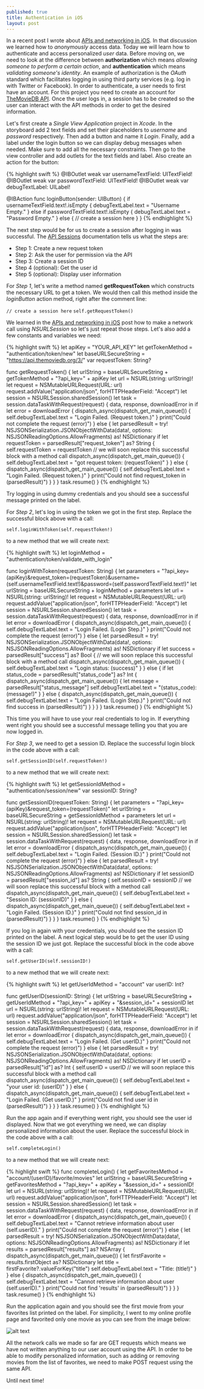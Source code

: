 ```yaml
---
published: true
title: Authentication in iOS
layout: post
---
```

In a recent post I wrote about [APIs and networking in iOS](http://mhorga.org/2015/07/28/apis-and-networking-in-ios.html). In that discussion we learned how to _anonymously_ access data. Today we will learn how to authenticate and access personalized _user_ data. Before moving on, we need to look at the difference between __authorization__ which means _allowing someone to perform a certain action_, and __authentication__ which means _validating someone's identity_. An example of authorization is the _OAuth_ standard which facilitates logging in using third party services (e.g. log in with Twitter or Facebook). In order to authenticate, a user needs to first have an account. For this project you need to create an account for [TheMovieDB API](https://www.themoviedb.org/documentation/api). Once the user logs in, a session has to be created so the user can interact with the API methods in order to get the desired information.

Let's first create a _Single View Application_ project in _Xcode_. In the storyboard add 2 text fields and set their placeholders to _username_ and _password_ respectively. Then add a button and name it _Login_. Finally, add a label under the login button so we can display debug messages when needed. Make sure to add all the necessary constraints. Then go to the view controller and add outlets for the text fields and label. Also create an action for the button:

{% highlight swift %}
@IBOutlet weak var usernameTextField: UITextField!
@IBOutlet weak var passwordTextField: UITextField!
@IBOutlet weak var debugTextLabel: UILabel!

@IBAction func loginButton(sender: UIButton) {
    if usernameTextField.text!.isEmpty {
        debugTextLabel.text = "Username Empty."
    } else if passwordTextField.text!.isEmpty {
        debugTextLabel.text = "Password Empty."
    } else {
        // create a session here
    }
}
{% endhighlight %}

The next step would be for us to create a session after logging in was successful. The [API Sessions](https://www.themoviedb.org/documentation/api/sessions) documentation tells us what the steps are:

- Step 1: Create a new request token
- Step 2: Ask the user for permission via the API
- Step 3: Create a session ID
- Step 4 (optional): Get the user id
- Step 5 (optional): Display user information

For _Step 1_, let's write a method named __getRequestToken__ which constructs the necessary URL to get a token. We would then call this method inside the _loginButton_ action method, right after the comment line:
 
`// create a session here`
`self.getRequestToken()`
 
We learned in the [APIs and networking in iOS](http://mhorga.org/2015/07/28/apis-and-networking-in-ios.html) post how to make a network call using _NSURLSession_ so let's just repeat those steps. Let's also add a few constants and variables we need:

{% highlight swift %}
let apiKey = "YOUR_API_KEY"
let getTokenMethod = "authentication/token/new"
let baseURLSecureString = "https://api.themoviedb.org/3/"
var requestToken: String?

func getRequestToken() {
    let urlString = baseURLSecureString + getTokenMethod + "?api_key=" + apiKey
    let url = NSURL(string: urlString)!
    let request = NSMutableURLRequest(URL: url)
    request.addValue("application/json", forHTTPHeaderField: "Accept")
    let session = NSURLSession.sharedSession()
    let task = session.dataTaskWithRequest(request) { data, response, downloadError in
        if let error = downloadError {
            dispatch_async(dispatch_get_main_queue()) {
                self.debugTextLabel.text = "Login Failed. (Request token.)"
            }
            print("Could not complete the request \(error)")
        } else {
            let parsedResult = try! NSJSONSerialization.JSONObjectWithData(data!, options: NSJSONReadingOptions.AllowFragments) as! NSDictionary
            if let requestToken = parsedResult["request_token"] as? String {
                self.requestToken = requestToken
                // we will soon replace this successful block with a method call
                dispatch_async(dispatch_get_main_queue()) {
                    self.debugTextLabel.text = "got request token: \(requestToken)"
                }
            } else {
                dispatch_async(dispatch_get_main_queue()) {
                    self.debugTextLabel.text = "Login Failed. (Request token.)"
                }
                print("Could not find request_token in \(parsedResult)")
            }
        }
    }
    task.resume()
}
{% endhighlight %}

Try logging in using dummy credentials and you should see a successful message printed on the label. 

For _Step 2_, let's log in using the token we got in the first step. Replace the successful block above with a call:

`self.loginWithToken(self.requestToken!)`

to a new method that we will create next:

{% highlight swift %}
let loginMethod = "authentication/token/validate_with_login"

func loginWithToken(requestToken: String) {
    let parameters = "?api_key=\(apiKey)&request_token=\(requestToken)&username=\(self.usernameTextField.text!)&password=\(self.passwordTextField.text!)"
    let urlString = baseURLSecureString + loginMethod + parameters
    let url = NSURL(string: urlString)!
    let request = NSMutableURLRequest(URL: url)
    request.addValue("application/json", forHTTPHeaderField: "Accept")
    let session = NSURLSession.sharedSession()
    let task = session.dataTaskWithRequest(request) { data, response, downloadError in
        if let error = downloadError {
            dispatch_async(dispatch_get_main_queue()) {
                self.debugTextLabel.text = "Login Failed. (Login Step.)"
            }
            print("Could not complete the request \(error)")
        } else {
            let parsedResult = try! NSJSONSerialization.JSONObjectWithData(data!, options: NSJSONReadingOptions.AllowFragments) as! NSDictionary
            if let success = parsedResult["success"] as? Bool {
                // we will soon replace this successful block with a method call
                dispatch_async(dispatch_get_main_queue()) {
                    self.debugTextLabel.text = "Login status: \(success)"
                }
            } else {
                if let status_code = parsedResult["status_code"] as? Int {
                    dispatch_async(dispatch_get_main_queue()) {
                        let message = parsedResult["status_message"]
                        self.debugTextLabel.text = "\(status_code): \(message!)"
                    }
                } else {
                    dispatch_async(dispatch_get_main_queue()) {
                        self.debugTextLabel.text = "Login Failed. (Login Step.)"
                    }
                    print("Could not find success in \(parsedResult)")
                }
            }
        }
    }
    task.resume()
}
{% endhighlight %}

This time you will have to use your real credentials to log in. If everything went right you should see a successful message telling you that you are now logged in. 

For _Step 3_, we need to get a session ID. Replace the successful login block in the code above with a call:

`self.getSessionID(self.requestToken!)`

to a new method that we will create next:

{% highlight swift %}
let getSessionIdMethod = "authentication/session/new"
var sessionID: String?

func getSessionID(requestToken: String) {
    let parameters = "?api_key=\(apiKey)&request_token=\(requestToken)"
    let urlString = baseURLSecureString + getSessionIdMethod + parameters
    let url = NSURL(string: urlString)!
    let request = NSMutableURLRequest(URL: url)
    request.addValue("application/json", forHTTPHeaderField: "Accept")
    let session = NSURLSession.sharedSession()
    let task = session.dataTaskWithRequest(request) { data, response, downloadError in
        if let error = downloadError {
            dispatch_async(dispatch_get_main_queue()) {
                self.debugTextLabel.text = "Login Failed. (Session ID.)"
            }
            print("Could not complete the request \(error)")
        } else {
            let parsedResult = try! NSJSONSerialization.JSONObjectWithData(data!, options: NSJSONReadingOptions.AllowFragments) as! NSDictionary
            if let sessionID = parsedResult["session_id"] as? String {
                self.sessionID = sessionID
                // we will soon replace this successful block with a method call
                dispatch_async(dispatch_get_main_queue()) {
                    self.debugTextLabel.text = "Session ID: \(sessionID)"
                }
            } else {
                dispatch_async(dispatch_get_main_queue()) {
                    self.debugTextLabel.text = "Login Failed. (Session ID.)"
                }
                print("Could not find session_id in \(parsedResult)")
            }
        }
    }
    task.resume()
}
{% endhighlight %}

If you log in again with your credentials, you should see the session ID printed on the label. A next logical step would be to get the user ID using the session ID we just got. Replace the successful block in the code above with a call:

`self.getUserID(self.sessionID!)`

to a new method that we will create next:

{% highlight swift %}
let getUserIdMethod = "account"
var userID: Int?

func getUserID(sessionID: String) {
    let urlString = baseURLSecureString + getUserIdMethod + "?api_key=" + apiKey + "&session_id=" + sessionID
    let url = NSURL(string: urlString)!
    let request = NSMutableURLRequest(URL: url)
    request.addValue("application/json", forHTTPHeaderField: "Accept")
    let session = NSURLSession.sharedSession()
    let task = session.dataTaskWithRequest(request) { data, response, downloadError in
        if let error = downloadError {
            dispatch_async(dispatch_get_main_queue()) {
                self.debugTextLabel.text = "Login Failed. (Get userID.)"
            }
            print("Could not complete the request \(error)")
        } else {
            let parsedResult = try! NSJSONSerialization.JSONObjectWithData(data!, options: NSJSONReadingOptions.AllowFragments) as! NSDictionary
            if let userID = parsedResult["id"] as? Int {
                self.userID = userID
                // we will soon replace this successful block with a method call
                dispatch_async(dispatch_get_main_queue()) {
                    self.debugTextLabel.text = "your user id: \(userID)"
                }
            } else {
                dispatch_async(dispatch_get_main_queue()) {
                    self.debugTextLabel.text = "Login Failed. (Get userID.)"
                }
                print("Could not find user id in \(parsedResult)")
            }
        }
    }
    task.resume()
}
{% endhighlight %}

Run the app again and if everything went right, you should see the user id displayed. Now that we got everything we need, we can display personalized information about the user. Replace the successful block in the code above with a call:

`self.completeLogin()`

to a new method that we will create next:

{% highlight swift %}
func completeLogin() {
    let getFavoritesMethod = "account/\(userID)/favorite/movies"
    let urlString = baseURLSecureString + getFavoritesMethod + "?api_key=" + apiKey + "&session_id=" + sessionID!
    let url = NSURL(string: urlString)!
    let request = NSMutableURLRequest(URL: url)
    request.addValue("application/json", forHTTPHeaderField: "Accept")
    let session = NSURLSession.sharedSession()
    let task = session.dataTaskWithRequest(request) { data, response, downloadError in
        if let error = downloadError {
            dispatch_async(dispatch_get_main_queue()) {
                self.debugTextLabel.text = "Cannot retrieve information about user \(self.userID)."
            }
            print("Could not complete the request \(error)")
        } else {
            let parsedResult = try! NSJSONSerialization.JSONObjectWithData(data!, options: NSJSONReadingOptions.AllowFragments) as! NSDictionary
            if let results = parsedResult["results"] as? NSArray {
                dispatch_async(dispatch_get_main_queue()) {
                    let firstFavorite = results.firstObject as? NSDictionary
                    let title = firstFavorite?.valueForKey("title")
                    self.debugTextLabel.text = "Title: \(title!)"
                }
            } else {
                dispatch_async(dispatch_get_main_queue()) {
                    self.debugTextLabel.text = "Cannot retrieve information about user \(self.userID)."
                }
                print("Could not find 'results' in \(parsedResult)")
            }
        }
    }
    task.resume()
} 
{% endhighlight %}

Run the application again and you should see the first movie from your favorites list printed on the label. For simplicity, I went to my online profile page and favorited only one movie as you can see from the image below:

![alt text](https://github.com/mhorga/mhorga.github.io/raw/master/images/simulator4.png "Login")

All the network calls we made so far are GET requests which means we have not written anything to our user account using the API. In order to be able to modify personalized information, such as adding or removing movies from the list of favorites, we need to make POST request using the same API. 

Until next time!
